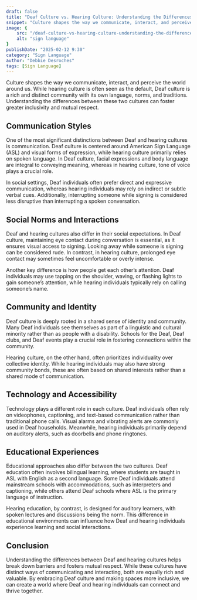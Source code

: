 ```yaml
---
draft: false
title: "Deaf Culture vs. Hearing Culture: Understanding the Differences"
snippet: "Culture shapes the way we communicate, interact, and perceive the world around us. While hearing culture is often seen as the default, Deaf culture is a rich and distinct community with its own language, norms, and traditions. Understanding the differences between these two cultures can foster greater inclusivity and mutual respect."
image: {
    src: "/deaf-culture-vs-hearing-culture-understanding-the-differences.jpg",
    alt: "sign language"
}
publishDate: "2025-02-12 9:30"
category: "Sign Language"
author: "Debbie Desroches"
tags: [Sign Language]
---
```

Culture shapes the way we communicate, interact, and perceive the world around us. While hearing culture is often seen as the default, Deaf culture is a rich and distinct community with its own language, norms, and traditions. Understanding the differences between these two cultures can foster greater inclusivity and mutual respect.

## Communication Styles

One of the most significant distinctions between Deaf and hearing cultures is communication. Deaf culture is centered around American Sign Language (ASL) and visual forms of expression, while hearing culture primarily relies on spoken language. In Deaf culture, facial expressions and body language are integral to conveying meaning, whereas in hearing culture, tone of voice plays a crucial role.

In social settings, Deaf individuals often prefer direct and expressive communication, whereas hearing individuals may rely on indirect or subtle verbal cues. Additionally, interrupting someone while signing is considered less disruptive than interrupting a spoken conversation.

## Social Norms and Interactions

Deaf and hearing cultures also differ in their social expectations. In Deaf culture, maintaining eye contact during conversation is essential, as it ensures visual access to signing. Looking away while someone is signing can be considered rude. In contrast, in hearing culture, prolonged eye contact may sometimes feel uncomfortable or overly intense.

Another key difference is how people get each other’s attention. Deaf individuals may use tapping on the shoulder, waving, or flashing lights to gain someone’s attention, while hearing individuals typically rely on calling someone’s name.

## Community and Identity

Deaf culture is deeply rooted in a shared sense of identity and community. Many Deaf individuals see themselves as part of a linguistic and cultural minority rather than as people with a disability. Schools for the Deaf, Deaf clubs, and Deaf events play a crucial role in fostering connections within the community.

Hearing culture, on the other hand, often prioritizes individuality over collective identity. While hearing individuals may also have strong community bonds, these are often based on shared interests rather than a shared mode of communication.

## Technology and Accessibility

Technology plays a different role in each culture. Deaf individuals often rely on videophones, captioning, and text-based communication rather than traditional phone calls. Visual alarms and vibrating alerts are commonly used in Deaf households. Meanwhile, hearing individuals primarily depend on auditory alerts, such as doorbells and phone ringtones.

## Educational Experiences

Educational approaches also differ between the two cultures. Deaf education often involves bilingual learning, where students are taught in ASL with English as a second language. Some Deaf individuals attend mainstream schools with accommodations, such as interpreters and captioning, while others attend Deaf schools where ASL is the primary language of instruction.

Hearing education, by contrast, is designed for auditory learners, with spoken lectures and discussions being the norm. This difference in educational environments can influence how Deaf and hearing individuals experience learning and social interactions.

## Conclusion

Understanding the differences between Deaf and hearing cultures helps break down barriers and fosters mutual respect. While these cultures have distinct ways of communicating and interacting, both are equally rich and valuable. By embracing Deaf culture and making spaces more inclusive, we can create a world where Deaf and hearing individuals can connect and thrive together.